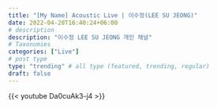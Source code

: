 ```yaml
---
title: "[My Name] Acoustic Live | 이수정(LEE SU JEONG)"
date: 2022-04-28T16:40:24+06:00
# description
description: "이수정 LEE SU JEONG 개인 채널"
# Taxonomies
categories: ["Live"]
# post type
type: "trending" # all type (featured, trending, regular)
draft: false
---
```

{{< youtube Da0cuAk3-j4 >}}